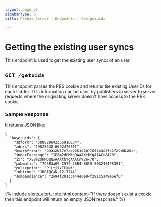 ```yaml
---
layout: page_v2
sidebarType: 5
title: Prebid Server | Endpoints | Get/getuids

---
```

# Getting the existing user syncs

This endpoint is used to get the existing user syncs of an user.

## `GET /getuids`

This endpoint parses the PBS cookie and returns the existing UserIDs for each bidder. This information can be used by publishers in server to server requests where the originating server doesn't have access to the PBS cookie.

### Sample Response

It returns JSON like:

```
{
  "buyeruids": {
    "adform": "588029602335910034",
    "adnxs": "4982333816692476501",
    "beachfront": "89332b37e7aa005103077666c383fe1f29dd125e",
    "indexExchange": "XE8m2dHM6qQAAAXtbYgAAACn&470",
    "ix": "XE8m2dHM6qQAAAXtbYgAAACn%26470",
    "pubmatic": "7C5B3A69-C579-4BB4-B859-50A2154F8391",
    "pulsepoint": "P1Lxj7xIFaNi",
    "rubicon": "JRGIQC4N-12-77A4",
    "somoaudience": "2b94f291c5a44e6e94f291c5a49e6ef6"
  }
}
```
{% include alerts_alert_note.html content="If there doesn't exist a cookie then this endpoint will return an empty JSON response." %}
